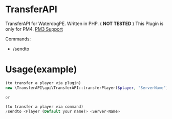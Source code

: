 # TransferAPI
TransferAPI for WaterdogPE. Written in PHP. ( **NOT TESTED** )
This Plugin is only for PM4. <a href="https://github.com/BlckqPlugins/TransferAPI/tree/PM3">PM3 Support</a>

Commands:
  - /sendto <Player> <Servername> <Server-Port>

 # Usage(example)
 ```php
 (to transfer a player via plugin) 
 new \TransferAPI\api\TransferAPI::transferPlayer($player, "ServerName");
  
 or
  
 (to transfer a player via command)
 /sendto <Player (Default your name)> <Server-Name> 
